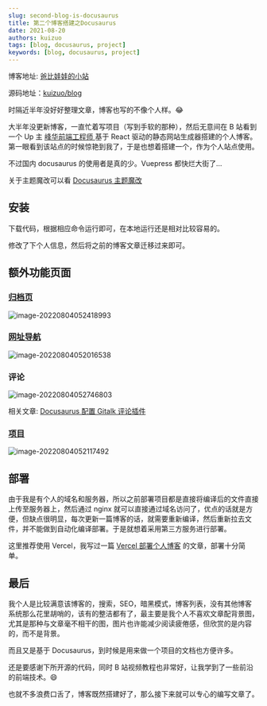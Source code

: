 ```yaml
---
slug: second-blog-is-docusaurus
title: 第二个博客搭建之Docusaurus
date: 2021-08-20
authors: kuizuo
tags: [blog, docusaurus, project]
keywords: [blog, docusaurus, project]
---
```


博客地址: [爸比娃娃的小站](https://babiwawa.github.io/)

源码地址：[kuizuo/blog](https://github.com/babiwawa/blog)

时隔近半年没好好整理文章，博客也写的不像个人样。:joy:

大半年没更新博客，一直忙着写项目（写到手软的那种），然后无意间在 B 站看到一个 Up 主 [峰华前端工程师 ](https://zxuqian.cn/) 基于 React 驱动的静态网站生成器搭建的个人博客。第一眼看到该站点的时候惊艳到我了，于是也想着搭建一个，作为个人站点使用。

不过国内 docusaurus 的使用者是真的少。Vuepress 都快烂大街了...

关于主题魔改可以看 [Docusaurus 主题魔改](/docs/docusaurus-guides)

<!-- truncate -->

## 安装

下载代码，根据相应命令运行即可，在本地运行还是相对比较容易的。

修改了下个人信息，然后将之前的博客文章迁移过来即可。

## 额外功能页面

### [归档页](/archive)

![image-20220804052418993](https://img.kuizuo.cn/image-20220804052418993.png)

### [网址导航](/website)

![image-20220804052016538](https://img.kuizuo.cn/image-20220804052016538.png)

### 评论

![image-20220804052746803](https://img.kuizuo.cn/image-20220804052746803.png)

相关文章: [Docusaurus 配置 Gitalk 评论插件](/docusaurus-gitalk-plugin)

### [项目](/project)

![image-20220804052117492](https://img.kuizuo.cn/image-20220804052117492.png)

## 部署

由于我是有个人的域名和服务器，所以之前部署项目都是直接将编译后的文件直接上传至服务器上，然后通过 nginx 就可以直接通过域名访问了，优点的话就是方便，但缺点很明显，每次更新一篇博客的话，就需要重新编译，然后重新拉去文件，并不能做到自动化编译部署。于是就想着采用第三方服务进行部署。

这里推荐使用 Vercel，我写过一篇 [Vercel 部署个人博客](/vercel-deploy-blog) 的文章，部署十分简单。

## 最后

我个人是比较满意该博客的，搜索，SEO，暗黑模式，博客列表，没有其他博客系统那么花里胡哨的，该有的整洁都有了，最主要是我个人不喜欢文章配背景图，尤其是那种与文章毫不相干的图，图片也许能减少阅读疲倦感，但欣赏的是内容的，而不是背景。

而且又是基于 Docusaurus，到时候是用来做一个项目的文档也方便许多。

还是要感谢下所开源的代码，同时 B 站视频教程也非常好，让我学到了一些前沿的前端技术。:smile:

也就不多浪费口舌了，博客既然搭建好了，那么接下来就可以专心的编写文章了。
